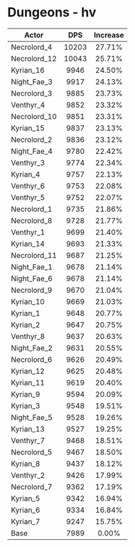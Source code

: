 # Dungeons - hv
| Actor | DPS | Increase |
|---|:---:|:---:|
|Necrolord_4|10203|27.71%|
|Necrolord_12|10043|25.71%|
|Kyrian_16|9946|24.50%|
|Night_Fae_3|9917|24.13%|
|Necrolord_3|9885|23.73%|
|Venthyr_4|9852|23.32%|
|Necrolord_10|9851|23.31%|
|Kyrian_15|9837|23.13%|
|Necrolord_2|9836|23.12%|
|Night_Fae_4|9780|22.42%|
|Venthyr_3|9774|22.34%|
|Kyrian_4|9757|22.13%|
|Venthyr_6|9753|22.08%|
|Venthyr_5|9752|22.07%|
|Necrolord_1|9735|21.86%|
|Necrolord_8|9728|21.77%|
|Venthyr_1|9699|21.40%|
|Kyrian_14|9693|21.33%|
|Necrolord_11|9687|21.25%|
|Night_Fae_1|9678|21.14%|
|Night_Fae_6|9678|21.14%|
|Necrolord_9|9670|21.04%|
|Kyrian_10|9669|21.03%|
|Kyrian_1|9648|20.77%|
|Kyrian_2|9647|20.75%|
|Venthyr_8|9637|20.63%|
|Night_Fae_2|9631|20.55%|
|Necrolord_6|9626|20.49%|
|Kyrian_12|9625|20.48%|
|Kyrian_11|9619|20.40%|
|Kyrian_9|9594|20.09%|
|Kyrian_3|9548|19.51%|
|Night_Fae_5|9528|19.26%|
|Kyrian_13|9527|19.25%|
|Venthyr_7|9468|18.51%|
|Necrolord_5|9467|18.50%|
|Kyrian_8|9437|18.12%|
|Venthyr_2|9426|17.99%|
|Necrolord_7|9362|17.19%|
|Kyrian_5|9342|16.94%|
|Kyrian_6|9334|16.84%|
|Kyrian_7|9247|15.75%|
|Base|7989|0.00%|
